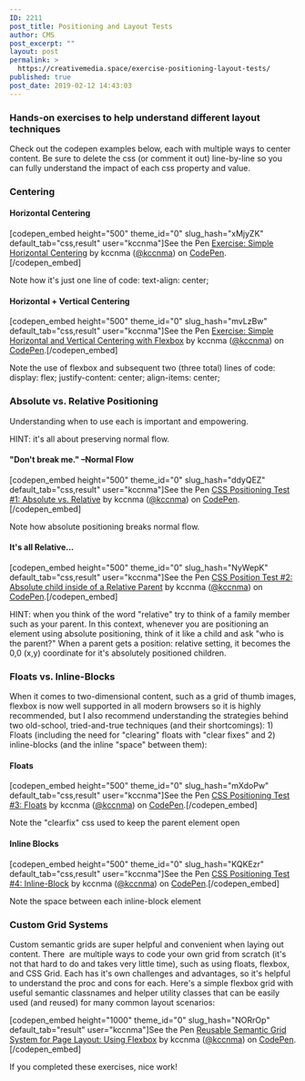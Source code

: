 ```yaml
---
ID: 2211
post_title: Positioning and Layout Tests
author: CMS
post_excerpt: ""
layout: post
permalink: >
  https://creativemedia.space/exercise-positioning-layout-tests/
published: true
post_date: 2019-02-12 14:43:03
---
```

<!-- wp:heading {"level":3} -->
<h3>Hands-on exercises to help understand different layout techniques</h3>
<!-- /wp:heading -->

<!-- wp:paragraph -->
<p>Check out the codepen examples below, each with multiple ways to center content. Be sure to delete the css (or comment it out) line-by-line so you can fully understand the impact of each css property and value.</p>
<!-- /wp:paragraph -->

<!-- wp:heading {"level":3} -->
<h3>Centering</h3>
<!-- /wp:heading -->

<!-- wp:heading {"level":4} -->
<h4>Horizontal Centering</h4>
<!-- /wp:heading -->

<!-- wp:shortcode -->
[codepen_embed height="500" theme_id="0" slug_hash="xMjyZK" default_tab="css,result" user="kccnma"]See the Pen <a href="https://codepen.io/kccnma/pen/xMjyZK/">Exercise: Simple Horizontal Centering</a> by kccnma (<a href="https://codepen.io/kccnma">@kccnma</a>) on <a href="https://codepen.io">CodePen</a>.[/codepen_embed]
<!-- /wp:shortcode -->

<!-- wp:paragraph -->
<p>Note how it's just one line of code: text-align: center;</p>
<!-- /wp:paragraph -->

<!-- wp:heading {"level":4} -->
<h4>Horizontal + Vertical Centering</h4>
<!-- /wp:heading -->

<!-- wp:shortcode -->
[codepen_embed height="500" theme_id="0" slug_hash="mvLzBw" default_tab="css,result" user="kccnma"]See the Pen <a href="https://codepen.io/kccnma/pen/mvLzBw/">Exercise: Simple Horizontal and Vertical Centering with Flexbox</a> by kccnma (<a href="https://codepen.io/kccnma">@kccnma</a>) on <a href="https://codepen.io">CodePen</a>.[/codepen_embed]
<!-- /wp:shortcode -->

<!-- wp:paragraph -->
<p>Note the use of flexbox and subsequent two (three total) lines of code: display: flex; justify-content: center; align-items: center;</p>
<!-- /wp:paragraph -->

<!-- wp:heading {"level":3} -->
<h3>Absolute vs. Relative Positioning</h3>
<!-- /wp:heading -->

<!-- wp:paragraph -->
<p>Understanding when to use each is important and empowering.</p>
<!-- /wp:paragraph -->

<!-- wp:paragraph -->
<p>HINT: it's all about preserving normal flow.</p>
<!-- /wp:paragraph -->

<!-- wp:heading {"level":4} -->
<h4>"Don't break me."&nbsp;–Normal Flow</h4>
<!-- /wp:heading -->

<!-- wp:shortcode -->
[codepen_embed height="500" theme_id="0" slug_hash="ddyQEZ" default_tab="css,result" user="kccnma"]See the Pen <a href="https://codepen.io/kccnma/pen/ddyQEZ/">CSS Positioning Test #1: Absolute vs. Relative</a> by kccnma (<a href="https://codepen.io/kccnma">@kccnma</a>) on <a href="https://codepen.io">CodePen</a>.[/codepen_embed]
<!-- /wp:shortcode -->

<!-- wp:paragraph -->
<p>Note how absolute positioning breaks normal flow.</p>
<!-- /wp:paragraph -->

<!-- wp:heading {"level":4} -->
<h4>It's all Relative...</h4>
<!-- /wp:heading -->

<!-- wp:shortcode -->
[codepen_embed height="500" theme_id="0" slug_hash="NyWepK" default_tab="css,result" user="kccnma"]See the Pen <a href="https://codepen.io/kccnma/pen/NyWepK/">CSS Position Test #2: Absolute child inside of a Relative Parent</a> by kccnma (<a href="https://codepen.io/kccnma">@kccnma</a>) on <a href="https://codepen.io">CodePen</a>.[/codepen_embed]
<!-- /wp:shortcode -->

<!-- wp:paragraph -->
<p>HINT: when you think of the word "relative" try to think of a family member such as your parent. In this context, whenever you are positioning an element using absolute positioning, think of it like a child and ask "who is the parent?" When a parent gets a position: relative setting, it becomes the 0,0 (x,y) coordinate for it's absolutely positioned children.</p>
<!-- /wp:paragraph -->

<!-- wp:heading {"level":3} -->
<h3>Floats vs. Inline-Blocks</h3>
<!-- /wp:heading -->

<!-- wp:paragraph -->
<p>When it comes to two-dimensional content, such as a grid of thumb images, flexbox is now well supported in all modern browsers so it is highly recommended, but I also recommend understanding the strategies behind two old-school, tried-and-true techniques (and their shortcomings): 1) Floats (including the need for "clearing" floats with "clear fixes" and 2) inline-blocks (and the inline "space" between them):</p>
<!-- /wp:paragraph -->

<!-- wp:heading {"level":4} -->
<h4>Floats</h4>
<!-- /wp:heading -->

<!-- wp:shortcode -->
[codepen_embed height="500" theme_id="0" slug_hash="mXdoPw" default_tab="css,result" user="kccnma"]See the Pen <a href="https://codepen.io/kccnma/pen/mXdoPw/">CSS Positioning Test #3: Floats</a> by kccnma (<a href="https://codepen.io/kccnma">@kccnma</a>) on <a href="https://codepen.io">CodePen</a>.[/codepen_embed]
<!-- /wp:shortcode -->

<!-- wp:paragraph -->
<p>Note the "clearfix" css used to keep the parent element open</p>
<!-- /wp:paragraph -->

<!-- wp:heading {"level":4} -->
<h4>Inline Blocks</h4>
<!-- /wp:heading -->

<!-- wp:shortcode -->
[codepen_embed height="500" theme_id="0" slug_hash="KQKEzr" default_tab="css,result" user="kccnma"]See the Pen <a href="https://codepen.io/kccnma/pen/KQKEzr/">CSS Positioning Test #4: Inline-Block</a> by kccnma (<a href="https://codepen.io/kccnma">@kccnma</a>) on <a href="https://codepen.io">CodePen</a>.[/codepen_embed]
<!-- /wp:shortcode -->

<!-- wp:paragraph -->
<p>Note the space between each inline-block element</p>
<!-- /wp:paragraph -->

<!-- wp:heading {"level":3} -->
<h3>Custom Grid Systems</h3>
<!-- /wp:heading -->

<!-- wp:paragraph -->
<p>Custom semantic grids are super helpful and convenient when laying out content. There&nbsp; are multiple ways to code your own grid from scratch (it's not that hard to do and takes very little time), such as using floats, flexbox, and CSS&nbsp;Grid. Each has it's own challenges and advantages, so it's helpful to understand the proc and cons for each. Here's a simple flexbox grid with useful semantic classnames and helper utility classes that can be easily used (and reused) for many common layout scenarios:</p>
<!-- /wp:paragraph -->

<!-- wp:shortcode -->
[codepen_embed height="1000" theme_id="0" slug_hash="NORrOp" default_tab="result" user="kccnma"]See the Pen <a href="https://codepen.io/kccnma/pen/NORrOp/">Reusable Semantic Grid System for Page Layout: Using Flexbox</a> by kccnma (<a href="https://codepen.io/kccnma">@kccnma</a>) on <a href="https://codepen.io">CodePen</a>.[/codepen_embed]
<!-- /wp:shortcode -->

<!-- wp:paragraph -->
<p>If you completed these exercises, nice work!</p>
<!-- /wp:paragraph -->